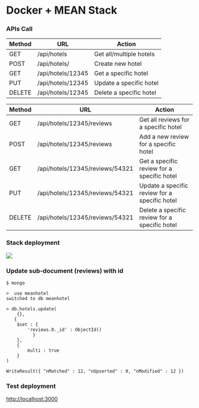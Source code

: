 # Docker + MEAN Stack

### APIs Call
                    
Method  | URL | Action
------------- | ------------- | -------------
GET  | /api/hotels | Get all/multiple hotels
POST  | /api/hotels/ | Create new hotel
GET  | /api/hotels/12345 | Get a specific hotel
PUT  | /api/hotels/12345 | Update a specific hotel
DELETE  | /api/hotels/12345 | Delete a specific hotel

Method  | URL | Action
------------- | ------------- | -------------
GET  | /api/hotels/12345/reviews | Get all reviews for a specific hotel
POST  | /api/hotels/12345/reviews | Add a new review for a specific hotel
GET  | /api/hotels/12345/reviews/54321 | Get a specific review for a specific hotel
PUT  | /api/hotels/12345/reviews/54321 | Update a specific review for a specific hotel
DELETE  | /api/hotels/12345/reviews/54321 | Delete a specific review for a specific hotel


### Stack deployment

![](https://dieepak.github.io/assets/docker-mean-mongo-update.png)


### Update sub-document (reviews) with id

    $ mongo

	>  use meanhotel
	switched to db meanhotel

	> db.hotels.update(
	    {},
 	   {
        $set : {
            'reviews.0._id' : ObjectId()
      		  }
		},
		{
			multi : true
		}
	)

	WriteResult({ "nMatched" : 12, "nUpserted" : 0, "nModified" : 12 })


### Test deployment

<a href="http://localhost:3000" target="_blank">http://localhost:3000</a>



